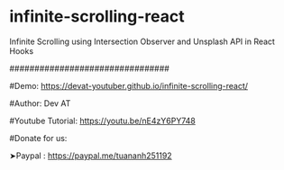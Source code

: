 # infinite-scrolling-react
Infinite Scrolling using Intersection Observer and Unsplash API in React Hooks

################################

#Demo: https://devat-youtuber.github.io/infinite-scrolling-react/

#Author: Dev AT

#Youtube Tutorial: https://youtu.be/nE4zY6PY748

#Donate for us:

➤Paypal : https://paypal.me/tuananh251192

